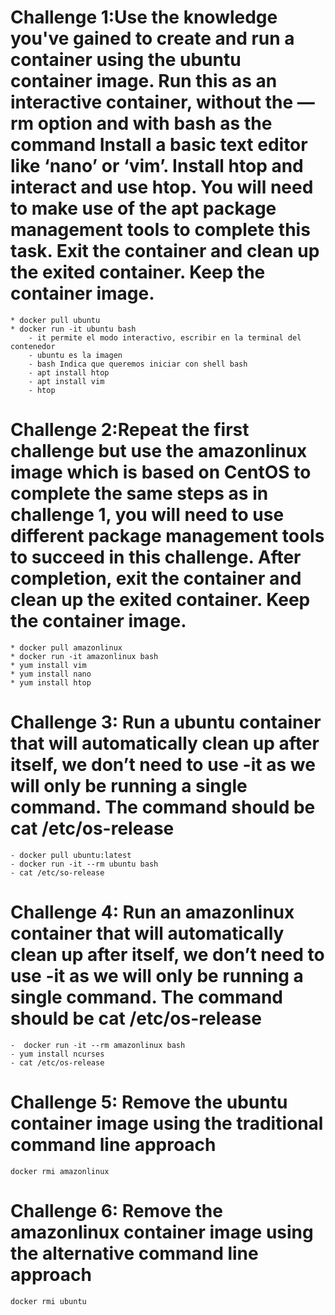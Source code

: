# Challenge 1:Use the knowledge you've gained to create and run a container using the ubuntu container image. Run this as an interactive container, without the —rm option and with bash as the command Install a basic text editor like ‘nano’ or ‘vim’. Install htop and interact and use htop. You will need to make use of the apt package management tools to complete this task. Exit the container and clean up the exited container. Keep the container image.

	* docker pull ubuntu
	* docker run -it ubuntu bash
		- it permite el modo interactivo, escribir en la terminal del contenedor
		- ubuntu es la imagen
		- bash Indica que queremos iniciar con shell bash
		- apt install htop
		- apt install vim
		- htop
# Challenge 2:Repeat the first challenge but use the amazonlinux image which is based on CentOS to complete the same steps as in challenge 1, you will need to use different package management tools to succeed in this challenge. After completion, exit the container and clean up the exited container. Keep the container image.
	* docker pull amazonlinux
	* docker run -it amazonlinux bash
	* yum install vim
	* yum install nano
	* yum install htop
# Challenge 3: Run a ubuntu container that will automatically clean up after itself, we don’t need to use -it as we will only be running a single command. The command should be cat /etc/os-release
	- docker pull ubuntu:latest
	- docker run -it --rm ubuntu bash
	- cat /etc/so-release
# Challenge 4: Run an amazonlinux container that will automatically clean up after itself, we don’t need to use -it as we will only be running a single command. The command should be cat /etc/os-release
	-  docker run -it --rm amazonlinux bash
	- yum install ncurses
	- cat /etc/os-release
# Challenge 5: Remove the ubuntu container image using the traditional command line approach
	docker rmi amazonlinux
# Challenge 6: Remove the amazonlinux container image using the alternative command line approach
	docker rmi ubuntu
#
